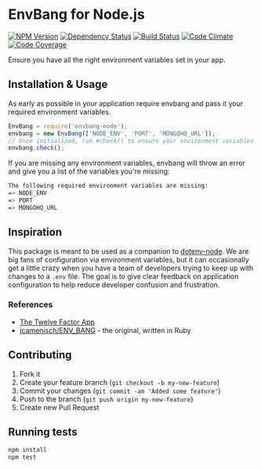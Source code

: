 # EnvBang for Node.js

[![NPM Version](http://img.shields.io/npm/v/envbang-node.svg?style=flat)](https://www.npmjs.org/package/envbang-node)
[![Dependency Status](http://img.shields.io/gemnasium/crushlovely/envbang-node.svg?style=flat)](https://gemnasium.com/crushlovely/envbang-node)
[![Build Status](http://img.shields.io/travis/crushlovely/envbang-node.svg?style=flat)](https://travis-ci.org/crushlovely/envbang-node)
[![Code Climate](http://img.shields.io/codeclimate/github/crushlovely/envbang-node.svg?style=flat)](https://codeclimate.com/github/crushlovely/envbang-node)
[![Code Coverage](http://img.shields.io/codeclimate/coverage/github/crushlovely/envbang-node.svg?style=flat)](https://codeclimate.com/github/crushlovely/envbang-node)

Ensure you have all the right environment variables set in your app.


## Installation & Usage

As early as possible in your application require envbang and pass it your required environment variables.

``` javascript
EnvBang = require('envbang-node');
envbang = new EnvBang(['NODE_ENV', 'PORT', 'MONGOHQ_URL']);
// Once initialized, run #check() to ensure your environment variables are present
envbang.check();
```

If you are missing any environment variables, envbang will throw an error and give you a list of the variables you're missing:

``` bash
The following required environment variables are missing:
=> NODE_ENV
=> PORT
=> MONGOHQ_URL
```

## Inspiration

This package is meant to be used as a companion to [dotenv-node](https://github.com/crushlovely/dotenv-node). We are big fans of configuration via environment variables, but it can occasionally get a little crazy when you have a team of developers trying to keep up with changes to a `.env` file. The goal is to give clear feedback on application configuration to help reduce developer confusion and frustration.

### References

* [The Twelve Factor App](http://12factor.net/config)
* [jcamenisch/ENV_BANG](https://github.com/jcamenisch/ENV_BANG) - the original, written in Ruby

## Contributing

1. Fork it
2. Create your feature branch (`git checkout -b my-new-feature`)
3. Commit your changes (`git commit -am 'Added some feature'`)
4. Push to the branch (`git push origin my-new-feature`)
5. Create new Pull Request

## Running tests

```bash
npm install
npm test
```